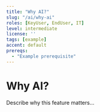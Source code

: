 ```yaml
---
title: "Why AI?"
slug: "/ai/why-ai"
roles: [KeyUser, EndUser, IT]
level: intermediate
license: ''
tags: [example]
accent: default
prereqs:
  - "Example prerequisite"
---
```


# Why AI?

Describe why this feature matters...
